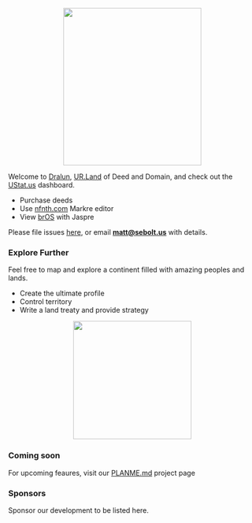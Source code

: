 
<p align="center"><img src="https://github.com/nfnth/res/raw/main/site/bird.png" width="280" height="320" /></p>
  
Welcome to [Dralun](https://dralun.com), [UR.Land](https://ur.land) of Deed and Domain, and check out the [UStat.us](https://ustat.us) dashboard. 

- Purchase deeds
- Use [nfnth.com](https://nfnth.com) Markre editor
- View [brOS]() with Jaspre

Please file issues [here](https://github.com/nfnth/nfnth/issues), or email **matt@sebolt.us** with details.

### Explore Further

Feel free to map and explore a continent filled with amazing peoples and lands. 

- Create the ultimate profile
- Control territory
- Write a land treaty and provide strategy

<p align="center"><img src="https://github.com/nfnth/res/raw/main/site/fox.png" width="240" height="240" /></p>
  
 ### Coming soon
 
 For upcoming feaures, visit our [PLANME.md](https://github.com/users/nfnth/projects/3) project page
 
 ### Sponsors

Sponsor our development to be listed here.
